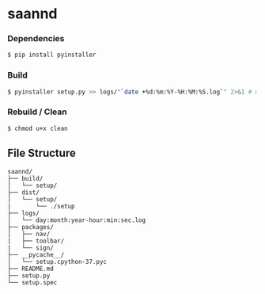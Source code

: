 # saannd 

### Dependencies
```bash
$ pip install pyinstaller
```
### Build
```bash
$ pyinstaller setup.py >> logs/"`date +%d:%m:%Y-%H:%M:%S.log`" 2>&1 # make sure logs/ directory is present
```
### Rebuild / Clean
```bash
$ chmod u+x clean
```  
  
## File Structure
```
saannd/
├── build/
│   └── setup/
├── dist/
│   └── setup/
|       └── ./setup
├── logs/
│   └── day:month:year-hour:min:sec.log
├── packages/
│   ├── nav/
|   ├── toolbar/
|   └── sign/
├── __pycache__/
│   └── setup.cpython-37.pyc
├── README.md
├── setup.py
└── setup.spec
```

